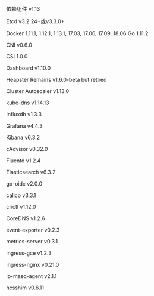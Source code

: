 依赖组件
v1.13

Etcd
v3.2.24+或v3.3.0+

Docker
1.11.1, 1.12.1, 1.13.1, 17.03, 17.06, 17.09, 18.06
Go
1.11.2

CNI
v0.6.0

CSI
1.0.0

Dashboard
v1.10.0

Heapster
Remains v1.6.0-beta but retired

Cluster Autoscaler
v1.13.0

kube-dns
v1.14.13

Influxdb
v1.3.3

Grafana
v4.4.3

Kibana
v6.3.2

cAdvisor
v0.32.0

Fluentd
v1.2.4

Elasticsearch
v6.3.2

go-oidc
v2.0.0

calico
v3.3.1

crictl
v1.12.0

CoreDNS
v1.2.6

event-exporter
v0.2.3

metrics-server
v0.3.1

ingress-gce
v1.2.3

ingress-nginx
v0.21.0

ip-masq-agent
v2.1.1

hcsshim
v0.6.11
